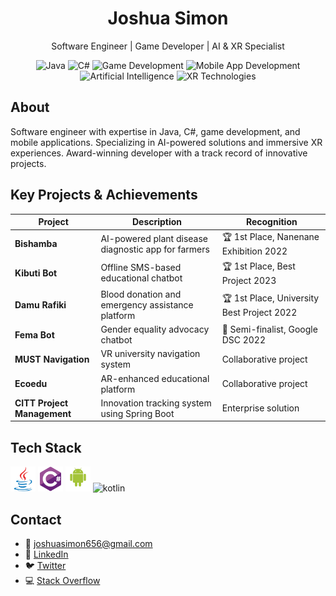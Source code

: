<h1 align="center">Joshua Simon</h1>
<p align="center">Software Engineer | Game Developer | AI & XR Specialist</p>

<p align="center">
  <img src="https://img.shields.io/badge/Java-Expert-orange?style=flat-square" alt="Java">
  <img src="https://img.shields.io/badge/C%23-Expert-brightgreen?style=flat-square" alt="C#">
  <img src="https://img.shields.io/badge/Game%20Dev-Expert-blueviolet?style=flat-square" alt="Game Development">
  <img src="https://img.shields.io/badge/Mobile%20Dev-Expert-yellow?style=flat-square" alt="Mobile App Development">
  <img src="https://img.shields.io/badge/AI-Expert-red?style=flat-square" alt="Artificial Intelligence">
  <img src="https://img.shields.io/badge/VR%2FAR-Proficient-blue?style=flat-square" alt="XR Technologies">
</p>

## About
Software engineer with expertise in Java, C#, game development, and mobile applications. Specializing in AI-powered solutions and immersive XR experiences. Award-winning developer with a track record of innovative projects.

## Key Projects & Achievements

| Project | Description | Recognition |
|---------|-------------|-------------|
| **Bishamba** | AI-powered plant disease diagnostic app for farmers | 🏆 1st Place, Nanenane Exhibition 2022 |
| **Kibuti Bot** | Offline SMS-based educational chatbot | 🏆 1st Place, Best Project 2023 |
| **Damu Rafiki** | Blood donation and emergency assistance platform | 🏆 1st Place, University Best Project 2022 |
| **Fema Bot** | Gender equality advocacy chatbot | 🥈 Semi-finalist, Google DSC 2022 |
| **MUST Navigation** | VR university navigation system | Collaborative project |
| **Ecoedu** | AR-enhanced educational platform | Collaborative project |
| **CITT Project Management** | Innovation tracking system using Spring Boot | Enterprise solution |

## Tech Stack
<p align="left">
  <img src="https://raw.githubusercontent.com/devicons/devicon/master/icons/java/java-original.svg" alt="java" width="40" height="40"/>
  <img src="https://raw.githubusercontent.com/devicons/devicon/master/icons/csharp/csharp-original.svg" alt="csharp" width="40" height="40"/>
  <img src="https://raw.githubusercontent.com/devicons/devicon/master/icons/android/android-original-wordmark.svg" alt="android" width="40" height="40"/>
  <img src="https://www.vectorlogo.zone/logos/kotlinlang/kotlinlang-icon.svg" alt="kotlin" width="40" height="40"/>
</p>

## Contact
- 📧 joshuasimon656@gmail.com
- 💼 [LinkedIn](https://www.linkedin.com/in/joshuasimon)
- 🐦 [Twitter](https://twitter.com/JosureSimon)
- 💻 [Stack Overflow](https://stackoverflow.com/users/15721032/joshua-simon)
